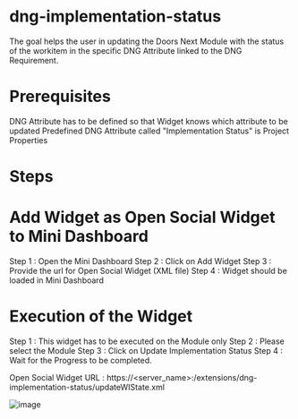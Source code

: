 # dng-implementation-status
The goal helps the user in updating the Doors Next Module with the status of the workitem in the specific DNG Attribute linked to the DNG Requirement.

# Prerequisites
DNG Attribute has to be defined so that Widget knows which attribute to be updated
Predefined DNG Attribute called "Implementation Status" is Project Properties

# Steps
# Add Widget as Open Social Widget to Mini Dashboard
Step 1 : Open the Mini Dashboard
Step 2 : Click on Add Widget
Step 3 : Provide the url for Open Social Widget (XML file)
Step 4 : Widget should be loaded in Mini Dashboard

# Execution of the Widget
Step 1 : This widget has to be executed on the Module only
Step 2 : Please select the Module
Step 3 : Click on Update Implementation Status
Step 4 : Wait for the Progress to be completed.

Open Social Widget URL : https://<server_name>:<port>/extensions/dng-implementation-status/updateWIState.xml

![image](https://user-images.githubusercontent.com/4510706/155592714-4674a133-c595-4a76-9ae2-aefe6e94c13f.png)
